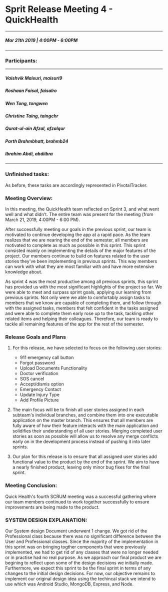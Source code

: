 
# Sprit Release Meeting 4 - QuickHealth
---
##### Mar 21th 2019 | 4:00PM - 6:00PM
***
### Participants:
***
##### Vaishvik Maisuri, maisuri9
##### Roshaan Faisal, faisalro
##### Wen Tong, tongwen
##### Christine Taing, taingchr
##### Qurat-ul-ain Afzal, afzalqur
##### Parth Brahmbhatt, brahmb24 
##### Ibrahim Abdi, abdiibra
***

### Unfinished tasks:


As before, these tasks are accordingly represented in PivotalTracker. 

### Meeting Overview:

In this meeting, the QuickHealth team reflected on Sprint 3, and what went well and what didn't. The entire team was present for the meeting (from March 21, 2019, 4:00PM - 6:00 PM).

After successfully meeting our goals in the previous sprint, our team is motivated to continue developing the app at a rapid pace. As the team realizes that we are nearing the end of the semester, all members are motivated to complete as much as possible in this sprint. This sprint consisted mainly on implementing the details of the major features of the project. Our members continue to build on features related to the user stories they've been implementing in previous sprints. This way members can work with what they are most familiar with and have more extensive knowledge about. 

As sprint 4 was the most productive among all previous sprints, this sprint has provided us with the most significant highlights of the project so far. We were able to meet and surpass sprint goals, applying our learning from previous sprints. Not only were we able to comfortably assign tasks to members that we know are capable of completing them, and follow through with the assigned tasks, members that felt confident in the tasks assigned and were able to complete them early rose up to the task, tackling other related items and helping their colleagues. Therefore, our team is ready to tackle all remaining features of the app for the rest of the semester. 

### Release Goals and Plans 
1. For this release, we have selected to focus on the following user stories: 
	- 911 emergency call button
	- Forgot password
	- Upload Documents Functionality
	- Doctor verification
	- SOS cancel
	- Accept/dismis option
	- Emergency Contact
	- Update Injury Type
	- Add Profile Picture

2. The main focus will be to finish all user stories assigned in each subteam's individual branches, and combine them into one executable application on the master branch. This ensures that all members are fully aware of how their feature interacts with the main application and solidifies their understanding of all user stories. Merging completed user stories as soon as possible will allow us to resolve any merge conflicts early on in the development process instead of pushing it into later sprints. 

3. Our plan for this release is to ensure that all assigned user stories add functional value to the product by the end of the sprint. We aim to have a nearly finished product, leaving only minor bug fixes for the final sprint.


### Meeting Conclusion:
Quick Health's fourth SCRUM meeting was a successful gathering where our team members continued to work together successfully to ensure improvements are being made to the product.

### SYSTEM DESIGN EXPLANATION:

Our System design Document underwent 1 change. We got rid of the Professional class because there was no significant difference between the User and Professional classes. Since the majority of the implementation in this sprint was on bringing togther components that were previously implemented, we had to get rid of any classes that were no longer needed or in practise had no real purpose.
As we approach our final product we are begining to reflect upon some of the design decisions we initially made. Furthermore, we expect this sprint to be the final sprint in terms of any changes to the initial design decisions. For now, our objective remains to implement our original design idea using the techincal stack we intend to use which was Android Studio, MongoDB, Express, and Node.
